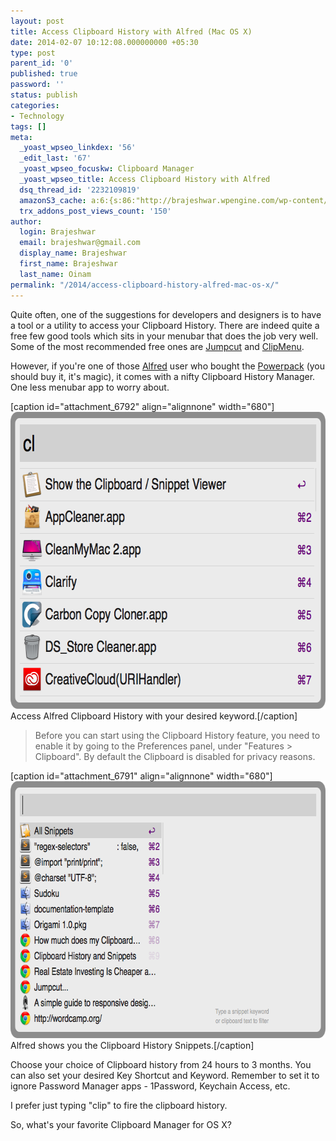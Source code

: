```yaml
---
layout: post
title: Access Clipboard History with Alfred (Mac OS X)
date: 2014-02-07 10:12:08.000000000 +05:30
type: post
parent_id: '0'
published: true
password: ''
status: publish
categories:
- Technology
tags: []
meta:
  _yoast_wpseo_linkdex: '56'
  _edit_last: '67'
  _yoast_wpseo_focuskw: Clipboard Manager
  _yoast_wpseo_title: Access Clipboard History with Alfred
  dsq_thread_id: '2232109819'
  amazonS3_cache: a:6:{s:86:"http://brajeshwar.wpengine.com/wp-content/uploads/2014/02/alfred-clipboard-history.png";i:6792;s:83:"http://media.brajeshwar.com/wp-content/uploads/2014/02/alfred-clipboard-history.png";i:6792;s:91:"http://brajeshwar.wpengine.com/wp-content/uploads/2014/02/alfred-clipboard-history-list.png";i:6791;s:88:"http://media.brajeshwar.com/wp-content/uploads/2014/02/alfred-clipboard-history-list.png";i:6791;s:84:"https://media.brajeshwar.com/wp-content/uploads/2014/02/alfred-clipboard-history.png";i:6792;s:89:"https://media.brajeshwar.com/wp-content/uploads/2014/02/alfred-clipboard-history-list.png";i:6791;}
  trx_addons_post_views_count: '150'
author:
  login: Brajeshwar
  email: brajeshwar@gmail.com
  display_name: Brajeshwar
  first_name: Brajeshwar
  last_name: Oinam
permalink: "/2014/access-clipboard-history-alfred-mac-os-x/"
---
```

<p>Quite often, one of the suggestions for developers and designers is to have a tool or a utility to access your Clipboard History. There are indeed quite a free few good tools which sits in your menubar that does the job very well. Some of the most recommended free ones are <a href="http://jumpcut.sourceforge.net/">Jumpcut</a> and <a href="http://www.clipmenu.com/">ClipMenu</a>.</p>
<p>However, if you're one of those <a href="http://www.alfredapp.com/">Alfred</a> user who bought the <a href="https://buy.alfredapp.com/">Powerpack</a> (you should buy it, it's magic), it comes with a nifty Clipboard History Manager. One less menubar app to worry about.</p>

<p>[caption id="attachment_6792" align="alignnone" width="680"]<img src="/static/2014/02/alfred-clipboard-history.png" alt="Alfred Clipboard History" width="680" height="475" class="size-full wp-image-6792" /> Access Alfred Clipboard History with your desired keyword.[/caption]</p>
<blockquote><p>Before you can start using the Clipboard History feature, you need to enable it by going to the Preferences panel, under "Features > Clipboard". By default the Clipboard is disabled for privacy reasons.</p></blockquote>
<p>[caption id="attachment_6791" align="alignnone" width="680"]<img src="/static/2014/02/alfred-clipboard-history-list.png" alt="Alfred Clipboard History Snippets" width="680" height="411" class="size-full wp-image-6791" /> Alfred shows you the Clipboard History Snippets.[/caption]</p>
<p>Choose your choice of Clipboard history from 24 hours to 3 months. You can also set your desired Key Shortcut and Keyword. Remember to set it to ignore Password Manager apps - 1Password, Keychain Access, etc.</p>
<p>I prefer just typing "clip" to fire the clipboard history.</p>
<p>So, what's your favorite Clipboard Manager for OS X?</p>
